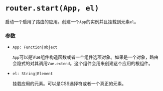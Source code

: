 # `router.start(App, el)`

启动一个启用了路由的应用。创建一个`App`的实例并且挂载到元素`el`。

### 参数

- `App: Function|Object`

  `App`可以是Vue组件构造函数或者一个组件选项对象。如果是一个对象，路由会隐式的对其调用`Vue.extend`。这个组件会用来创建这个应用的根组件。

- `el: String|Element`

  挂载应用的元素。可以是CSS选择符或者一个真正的元素。
